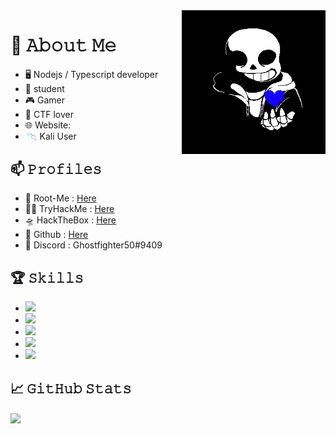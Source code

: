 <img align='right' src="https://github.com/ghostfighter50/ghostfighter50/blob/main/img/a5b4f526fc905806a9b38b839d49f838.gif" width="230">

# :book: 𝙰𝚋𝚘𝚞𝚝 𝙼𝚎
- 🖥 Nodejs / Typescript developer
- 💼 student
- 🎮 Gamer
- 🚩 CTF lover
- 🌐 Website: 
- [<img src="https://github.com/ghostfighter50/ghostfighter50/blob/main/img/categorielogo-58bc88a79948c.png" height="15em" align="center" alt="Kali Linux Logo" title="Kali Linux Logo"/>](https://www.kali.org/) Kali User 

## 📫 𝙿𝚛𝚘𝚏𝚒𝚕𝚎𝚜
- 🧠 Root-Me : [Here](https://www.root-me.org/ghostfighter50)
- 👨‍💻 TryHackMe : [Here](https://tryhackme.com/p/Ghostfighter50)
- 🛸 HackTheBox : [Here](https://www.hackthebox.eu/profile/334781)
- 🖤 Github : [Here](https://github.com/ghostfighter50)
- 💬 Discord : Ghostfighter50#9409

## 🏆 𝚂𝚔𝚒𝚕𝚕𝚜
- ![](https://img.shields.io/badge/Code-NodeJS-informational?style=flat&logo=node.js&logoColor=white&color=2bbc8a)
- ![](https://img.shields.io/badge/Code-TypeScript-informational?style=flat&logo=typescript&logoColor=white&color=2bbc8a)
- ![](https://img.shields.io/badge/Code-HTML-informational?style=flat&logo=HTML5&logoColor=white&color=2bbc8a)
- ![](https://img.shields.io/badge/Code-MySQL-informational?style=flat&logo=MySQL&logoColor=white&color=2bbc8a)
- ![](https://img.shields.io/badge/OS-Linux-informational?style=flat&logo=Linux&logoColor=white&color=FF0000)

## &#x1f4c8; 𝙶𝚒𝚝𝙷𝚞𝚋  𝚂𝚝𝚊𝚝𝚜

<a href="https://github.com/loTus04">
  <img align="center" src="https://github-readme-stats.vercel.app/api/top-langs/?username=ghostfighter50&layout=compact)](https://github.com/anuraghazra/github-readme-stats" />
</a>
